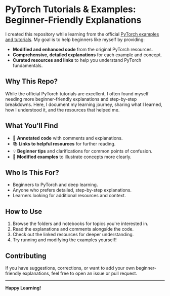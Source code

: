 # PyTorch Tutorials & Examples: Beginner-Friendly Explanations

I created this repository while learning from the official [PyTorch examples and tutorials](https://pytorch.org/tutorials/). My goal is to help beginners like myself by providing:

- **Modified and enhanced code** from the original PyTorch resources.
- **Comprehensive, detailed explanations** for each example and concept.
- **Curated resources and links** to help you understand PyTorch fundamentals.

## Why This Repo?

While the official PyTorch tutorials are excellent, I often found myself needing more beginner-friendly explanations and step-by-step breakdowns. Here, I document my learning journey, sharing what I learned, how I understood it, and the resources that helped me.

## What You'll Find

- 📝 **Annotated code** with comments and explanations.
- 📚 **Links to helpful resources** for further reading.
- 💡 **Beginner tips** and clarifications for common points of confusion.
- 🔄 **Modified examples** to illustrate concepts more clearly.

## Who Is This For?

- Beginners to PyTorch and deep learning.
- Anyone who prefers detailed, step-by-step explanations.
- Learners looking for additional resources and context.

## How to Use

1. Browse the folders and notebooks for topics you're interested in.
2. Read the explanations and comments alongside the code.
3. Check out the linked resources for deeper understanding.
4. Try running and modifying the examples yourself!

## Contributing

If you have suggestions, corrections, or want to add your own beginner-friendly explanations, feel free to open an issue or pull request.

---

**Happy Learning!**
